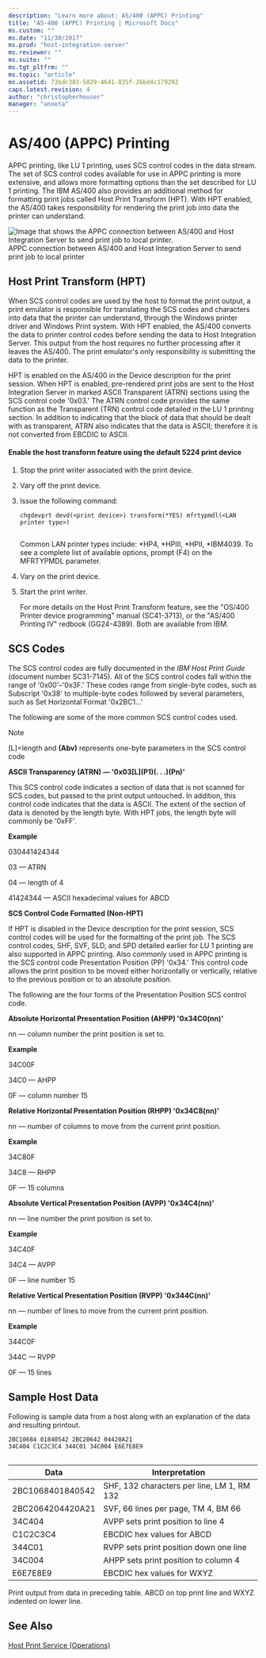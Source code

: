 ```yaml
---
description: "Learn more about: AS/400 (APPC) Printing"
title: "AS-400 (APPC) Printing | Microsoft Docs"
ms.custom: ""
ms.date: "11/30/2017"
ms.prod: "host-integration-server"
ms.reviewer: ""
ms.suite: ""
ms.tgt_pltfrm: ""
ms.topic: "article"
ms.assetid: 73bdc381-5029-4641-835f-2bbd4c179292
caps.latest.revision: 4
author: "christopherhouser"
manager: "anneta"
---
```

# AS/400 (APPC) Printing
APPC printing, like LU 1 printing, uses SCS control codes in the data stream. The set of SCS control codes available for use in APPC printing is more extensive, and allows more formatting options than the set described for LU 1 printing. The IBM AS/400 also provides an additional method for formatting print jobs called Host Print Transform (HPT). With HPT enabled, the AS/400 takes responsibility for rendering the print job into data the printer can understand.  
  
 ![Image that shows the APPC connection between AS/400 and Host Integration Server to send print job to local printer.](../core/media/prn04.gif "prn04")  
APPC connection between AS/400 and Host Integration Server to send print job to local printer  
  
## Host Print Transform (HPT)  
 When SCS control codes are used by the host to format the print output, a print emulator is responsible for translating the SCS codes and characters into data that the printer can understand, through the Windows printer driver and Windows Print system. With HPT enabled, the AS/400 converts the data to printer control codes before sending the data to Host Integration Server. This output from the host requires no further processing after it leaves the AS/400. The print emulator's only responsibility is submitting the data to the printer.  
  
 HPT is enabled on the AS/400 in the Device description for the print session. When HPT is enabled, pre-rendered print jobs are sent to the Host Integration Server in marked ASCII Transparent (ATRN) sections using the SCS control code '0x03.' The ATRN control code provides the same function as the Transparent (TRN) control code detailed in the LU 1 printing section. In addition to indicating that the block of data that should be dealt with as transparent, ATRN also indicates that the data is ASCII; therefore it is not converted from EBCDIC to ASCII.  
  
#### Enable the host transform feature using the default 5224 print device  
  
1. Stop the print writer associated with the print device.  
  
2. Vary off the print device.  
  
3. Issue the following command:  
  
   ```  
   chgdevprt devd(<print device>) transform(*YES) mfrtypmdl(<LAN printer type>)  
  
   ```  
  
    Common LAN printer types include: *HP4, \*HPIII, \*HPII, \*IBM4039. To see a complete list of available options, prompt (F4) on the MFRTYPMDL parameter.  
  
4. Vary on the print device.  
  
5. Start the print writer.  
  
   For more details on the Host Print Transform feature, see the "OS/400 Printer device programming" manual (SC41-3713), or the "AS/400 Printing IV" redbook (GG24-4389). Both are available from IBM.  
  
## SCS Codes  
 The SCS control codes are fully documented in the *IBM Host Print Guide* (document number SC31-7145). All of the SCS control codes fall within the range of '0x00'–'0x3F.' These codes range from single-byte codes, such as Subscript '0x38' to multiple-byte codes followed by several parameters, such as Set Horizontal Format '0x2BC1...'  
  
 The following are some of the more common SCS control codes used.  
  
> [!NOTE]
>  [L]=length and **(Abv)** represents one-byte parameters in the SCS control code  
  
 **ASCII Transparency (ATRN) — '0x03[L](P1\)(. . .)(Pn)'**  
  
 This SCS control code indicates a section of data that is not scanned for SCS codes, but passed to the print output untouched. In addition, this control code indicates that the data is ASCII. The extent of the section of data is denoted by the length byte. With HPT jobs, the length byte will commonly be '0xFF'.  
  
 **Example**  
  
 030441424344  
  
 03 — ATRN  
  
 04 — length of 4  
  
 41424344 — ASCII hexadecimal values for ABCD  
  
 **SCS Control Code Formatted (Non-HPT)**  
  
 If HPT is disabled in the Device description for the print session, SCS control codes will be used for the formatting of the print job. The SCS control codes, SHF, SVF, SLD, and SPD detailed earlier for LU 1 printing are also supported in APPC printing. Also commonly used in APPC printing is the SCS control code Presentation Position (PP) '0x34.' This control code allows the print position to be moved either horizontally or vertically, relative to the previous position or to an absolute position.  
  
 The following are the four forms of the Presentation Position SCS control code.  
  
 **Absolute Horizontal Presentation Position (AHPP) '0x34C0(nn)'**  
  
 nn — column number the print position is set to.  
  
 **Example**  
  
 34C00F  
  
 34C0 — AHPP  
  
 0F — column number 15  
  
 **Relative Horizontal Presentation Position (RHPP) '0x34C8(nn)'**  
  
 nn — number of columns to move from the current print position.  
  
 **Example**  
  
 34C80F  
  
 34C8 — RHPP  
  
 0F — 15 columns  
  
 **Absolute Vertical Presentation Position (AVPP) '0x34C4(nn)'**  
  
 nn — line number the print position is set to.  
  
 **Example**  
  
 34C40F  
  
 34C4 — AVPP  
  
 0F — line number 15  
  
 **Relative Vertical Presentation Position (RVPP) '0x344C(nn)'**  
  
 nn — number of lines to move from the current print position.  
  
 **Example**  
  
 344C0F  
  
 344C — RVPP  
  
 0F — 15 lines  
  
## Sample Host Data  
 Following is sample data from a host along with an explanation of the data and resulting printout.  
  
```  
2BC10684 01840542 2BC20642 04420A21   
34C404 C1C2C3C4 344C01 34C004 E6E7E8E9  
  
```  
  
|Data|Interpretation|  
|----------|--------------------|  
|2BC1068401840542|SHF, 132 characters per line, LM 1, RM 132|  
|2BC2064204420A21|SVF, 66 lines per page, TM 4, BM 66|  
|34C404|AVPP sets print position to line 4|  
|C1C2C3C4|EBCDIC hex values for ABCD|  
|344C01|RVPP sets print position down one line|  
|34C004|AHPP sets print position to column 4|  
|E6E7E8E9|EBCDIC hex values for WXYZ|  
  
Print output from data in preceding table. ABCD on top print line and WXYZ indented on lower line.  
  
## See Also  
 [Host Print Service (Operations)](host-print-service-operations-2.md)
